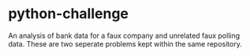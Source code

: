 # python-challenge
An analysis of bank data for a faux company and unrelated faux polling data. These are two seperate problems kept within the same repository.
